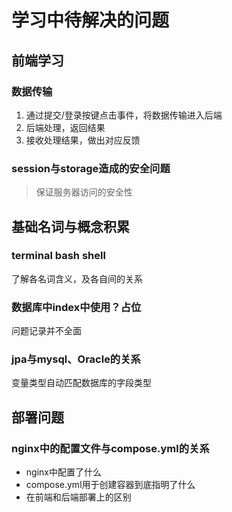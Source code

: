 # 学习中待解决的问题

## 前端学习

### 数据传输

1. 通过提交/登录按键点击事件，将数据传输进入后端
2. 后端处理，返回结果
3. 接收处理结果，做出对应反馈

### session与storage造成的安全问题

> 保证服务器访问的安全性

## 基础名词与概念积累

### terminal bash shell

了解各名词含义，及各自间的关系

### 数据库中index中使用？占位

问题记录并不全面

### jpa与mysql、Oracle的关系

变量类型自动匹配数据库的字段类型

## 部署问题

### nginx中的配置文件与compose.yml的关系

- nginx中配置了什么
- compose.yml用于创建容器到底指明了什么
- 在前端和后端部署上的区别
